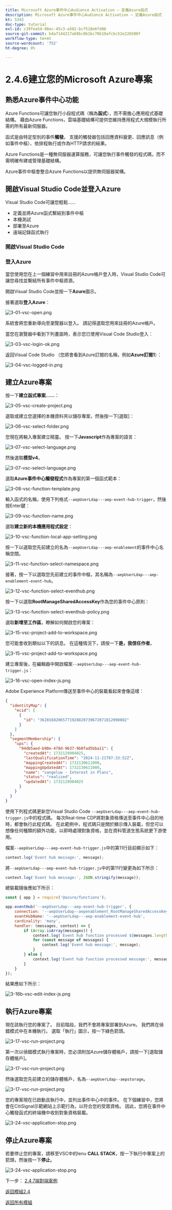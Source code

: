 ```yaml
---
title: Microsoft Azure事件中心Audience Activation — 定義Azure函式
description: Microsoft Azure事件中心Audience Activation — 定義Azure函式
kt: 5342
doc-type: tutorial
exl-id: c39fea54-98ec-45c3-a502-bcf518e6fd06
source-git-commit: b4a7144217a68bc0b1bc70b19afcbc52e226500f
workflow-type: tm+mt
source-wordcount: '752'
ht-degree: 0%

---
```


# 2.4.6建立您的Microsoft Azure專案

## 熟悉Azure事件中心功能

Azure Functions可讓您執行小段程式碼（稱為&#x200B;**函式**），而不需擔心應用程式基礎結構。 藉由Azure Functions，雲端基礎結構可提供您維持應用程式大規模執行所需的所有最新伺服器。

函式是由特定型別的事件&#x200B;**觸發**。 支援的觸發器包括回應資料變更、回應訊息（例如事件中樞）、依排程執行或作為HTTP請求的結果。

Azure Functions是一種無伺服器運算服務，可讓您執行事件觸發的程式碼，而不需明確布建或管理基礎結構。

Azure事件中樞會整合Azure Functions以提供無伺服器架構。

## 開啟Visual Studio Code並登入Azure

Visual Studio Code可讓您輕鬆……

- 定義並將Azure函式繫結到事件中樞
- 本機測試
- 部署至Azure
- 遠端記錄函式執行

### 開啟Visual Studio Code

### 登入Azure

當您使用您在上一個練習中用來註冊的Azure帳戶登入時，Visual Studio Code可讓您尋找並繫結所有事件中樞資源。

開啟Visual Studio Code並按一下&#x200B;**Azure**&#x200B;圖示。

接著選取&#x200B;**登入Azure**：

![3-01-vsc-open.png](./images/301vscopen.png)

系統會將您重新導向至瀏覽器以登入。 請記得選取您用來註冊的Azure帳戶。

當您在瀏覽器中看到下列畫面時，表示您已使用Visual Code Studio登入：

![3-03-vsc-login-ok.png](./images/303vscloginok.png)

返回Visual Code Studio （您將會看到Azure訂閱的名稱，例如&#x200B;**Azure訂閱1**）：

![3-04-vsc-logged-in.png](./images/304vscloggedin.png)

## 建立Azure專案

按一下&#x200B;**建立函式專案……**：

![3-05-vsc-create-project.png](./images/vsc2.png)

選取或建立您選擇的本機資料夾以儲存專案，然後按一下[選取] **&#x200B;**：

![3-06-vsc-select-folder.png](./images/vsc3.png)

您現在將輸入專案建立精靈。 按一下&#x200B;**Javascript**&#x200B;作為專案的語言：

![3-07-vsc-select-language.png](./images/vsc4.png)

然後選取&#x200B;**模型v4**。

![3-07-vsc-select-language.png](./images/vsc4a.png)

選取&#x200B;**Azure事件中心觸發程式**&#x200B;作為專案的第一個函式範本：

![3-08-vsc-function-template.png](./images/vsc5.png)

輸入函式的名稱，使用下列格式`--aepUserLdap---aep-event-hub-trigger`，然後按Enter鍵：

![3-09-vsc-function-name.png](./images/vsc6.png)

選取&#x200B;**建立新的本機應用程式設定**：

![3-10-vsc-function-local-app-setting.png](./images/vsc7.png)

按一下以選取您先前建立的名為`--aepUserLdap---aep-enablement`的事件中心名稱空間。

![3-11-vsc-function-select-namespace.png](./images/vsc8.png)

接著，按一下以選取您先前建立的事件中樞，其名稱為`--aepUserLdap---aep-enablement-event-hub`。

![3-12-vsc-function-select-eventhub.png](./images/vsc9.png)

按一下以選取&#x200B;**RootManageSharedAccessKey**&#x200B;作為您的事件中心原則：

![3-13-vsc-function-select-eventhub-policy.png](./images/vsc10.png)

選取&#x200B;**新增至工作區**，瞭解如何開啟您的專案：

![3-15-vsc-project-add-to-workspace.png](./images/vsc12.png)

您可能會收到類似以下的訊息。 在這種情況下，請按一下&#x200B;**是，我信任作者**。

![3-15-vsc-project-add-to-workspace.png](./images/vsc12a.png)

建立專案後，在編輯器中開啟檔案`--aepUserLdap---aep-event-hub-trigger.js`：

![3-16-vsc-open-index-js.png](./images/vsc13.png)

Adobe Experience Platform傳送至事件中心的裝載看起來會像這樣：

```json
{
  "identityMap": {
    "ecid": [
      {
        "id": "36281682065771928820739672071812090802"
      }
    ]
  },
  "segmentMembership": {
    "ups": {
      "94db5aed-b90e-478d-9637-9b0fad5bba11": {
        "createdAt": 1732129904025,
        "lastQualificationTime": "2024-11-21T07:33:52Z",
        "mappingCreatedAt": 1732130611000,
        "mappingUpdatedAt": 1732130611000,
        "name": "vangeluw - Interest in Plans",
        "status": "realized",
        "updatedAt": 1732129904025
      }
    }
  }
}
```

使用下列程式碼更新您Visual Studio Code `--aepUserLdap---aep-event-hub-trigger.js`中的程式碼。 每次Real-time CDP將對象資格傳送至事件中心目的地時，都會執行此程式碼。 在此範例中，程式碼只是關於顯示傳入裝載，但您可以想像任何種類的額外功能，以即時處理對象資格，並在資料管道生態系統更下游使用。

檔案`--aepUserLdap---aep-event-hub-trigger.js`中的第11行目前顯示如下：

```javascript
context.log('Event hub message:', message);
```

將`--aepUserLdap---aep-event-hub-trigger.js`中的第11行變更為如下所示：

```javascript
context.log('Event hub message:', JSON.stringify(message));
```

總裝載隨後應如下所示：

```javascript
const { app } = require('@azure/functions');

app.eventHub('--aepUserLdap---aep-event-hub-trigger', {
    connection: '--aepUserLdap--aepenablement_RootManageSharedAccessKey_EVENTHUB',
    eventHubName: '--aepUserLdap---aep-enablement-event-hub',
    cardinality: 'many',
    handler: (messages, context) => {
        if (Array.isArray(messages)) {
            context.log(`Event hub function processed ${messages.length} messages`);
            for (const message of messages) {
                context.log('Event hub message:', message);
            }
        } else {
            context.log('Event hub function processed message:', messages);
        }
    }
});
```


結果應如下所示：

![3-16b-vsc-edit-index-js.png](./images/vsc1.png)

## 執行Azure專案

現在該執行您的專案了。 目前階段，我們不會將專案部署到Azure。 我們將在偵錯模式中在本機執行。 選取「執行」圖示，按一下綠色箭頭。

![3-17-vsc-run-project.png](./images/vsc14.png)

第一次以偵錯模式執行專案時，您必須附加Azure儲存體帳戶，請按一下[選取儲存體帳戶]。**&#x200B;**

![3-17-vsc-run-project.png](./images/vsc14a.png)

然後選取您先前建立的儲存體帳戶，名為`--aepUserLdap--aepstorage`。

![3-17-vsc-run-project.png](./images/vsc14b.png)

您的專案現在已啟動且執行中，並列出事件中心中的事件。 在下個練習中，您將會在CitiSignal示範網站上示範行為，以符合您的受眾資格。 因此，您將在事件中心觸發函式的終端機中收到對象資格裝載。

![3-24-vsc-application-stop.png](./images/vsc18.png)

## 停止Azure專案

若要停止您的專案，請移至VSC中的lenu **CALL STACK**，按一下執行中專案上的箭頭，然後按一下&#x200B;**停止**。

![3-24-vsc-application-stop.png](./images/vsc17.png)

下一步： [2.4.7端對端案例](./ex7.md)

[返回模組2.4](./segment-activation-microsoft-azure-eventhub.md)

[返回所有模組](./../../../overview.md)
